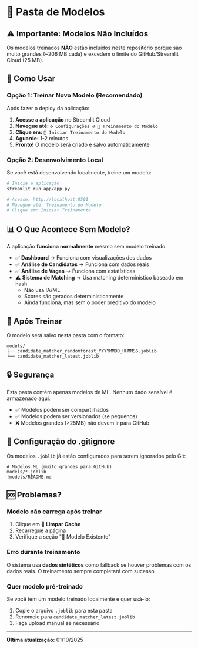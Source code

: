 # 📁 Pasta de Modelos

## ⚠️ Importante: Modelos Não Incluídos

Os modelos treinados **NÃO** estão incluídos neste repositório porque são muito grandes (~206 MB cada) e excedem o limite do GitHub/Streamlit Cloud (25 MB).

## 🚀 Como Usar

### Opção 1: Treinar Novo Modelo (Recomendado)

Após fazer o deploy da aplicação:

1. **Acesse a aplicação** no Streamlit Cloud
2. **Navegue até:** `⚙️ Configurações` → `🤖 Treinamento do Modelo`
3. **Clique em:** `🚀 Iniciar Treinamento do Modelo`
4. **Aguarde:** 1-2 minutos
5. **Pronto!** O modelo será criado e salvo automaticamente

### Opção 2: Desenvolvimento Local

Se você está desenvolvendo localmente, treine um modelo:

```bash
# Inicie a aplicação
streamlit run app/app.py

# Acesse: http://localhost:8501
# Navegue até: Treinamento do Modelo
# Clique em: Iniciar Treinamento
```

## 📊 O Que Acontece Sem Modelo?

A aplicação **funciona normalmente** mesmo sem modelo treinado:

- ✅ **Dashboard** → Funciona com visualizações dos dados
- ✅ **Análise de Candidatos** → Funciona com dados reais
- ✅ **Análise de Vagas** → Funciona com estatísticas
- ⚠️ **Sistema de Matching** → Usa matching determinístico baseado em hash
  - Não usa IA/ML
  - Scores são gerados deterministicamente
  - Ainda funciona, mas sem o poder preditivo do modelo

## 🎯 Após Treinar

O modelo será salvo nesta pasta com o formato:

```
models/
├── candidate_matcher_randomforest_YYYYMMDD_HHMMSS.joblib
└── candidate_matcher_latest.joblib
```

## 🔒 Segurança

Esta pasta contém apenas modelos de ML. Nenhum dado sensível é armazenado aqui.

- ✅ Modelos podem ser compartilhados
- ✅ Modelos podem ser versionados (se pequenos)
- ❌ Modelos grandes (>25MB) não devem ir para GitHub

## 📝 Configuração do .gitignore

Os modelos `.joblib` já estão configurados para serem ignorados pelo Git:

```gitignore
# Modelos ML (muito grandes para GitHub)
models/*.joblib
!models/README.md
```

## 🆘 Problemas?

### Modelo não carrega após treinar

1. Clique em **🔄 Limpar Cache**
2. Recarregue a página
3. Verifique a seção "📁 Modelo Existente"

### Erro durante treinamento

O sistema usa **dados sintéticos** como fallback se houver problemas com os dados reais. O treinamento sempre completará com sucesso.

### Quer modelo pré-treinado

Se você tem um modelo treinado localmente e quer usá-lo:

1. Copie o arquivo `.joblib` para esta pasta
2. Renomeie para `candidate_matcher_latest.joblib`
3. Faça upload manual se necessário

---

**Última atualização:** 01/10/2025
